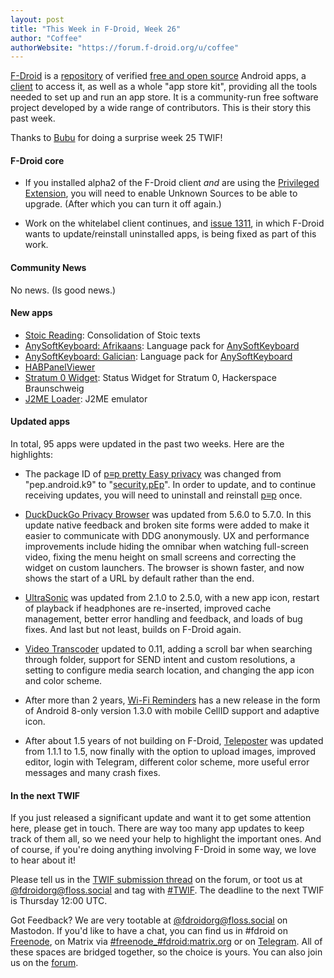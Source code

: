 ```yaml
---
layout: post
title: "This Week in F-Droid, Week 26"
author: "Coffee"
authorWebsite: "https://forum.f-droid.org/u/coffee"
---
```


[F-Droid](https://f-droid.org/) is a [repository](https://f-droid.org/packages/) of verified [free and open source](https://en.wikipedia.org/wiki/Free_and_open-source_software) Android apps, a [client](https://f-droid.org/packages/org.fdroid.fdroid/) to access it, as well as a whole "app store kit", providing all the tools needed to set up and run an app store. It is a community-run free software project developed by a wide range of contributors. This is their story this past week.

Thanks to [Bubu](https://forum.f-droid.org/u/Bubu) for doing a surprise week 25 TWIF!

#### F-Droid core

* If you installed alpha2 of the F-Droid client _and_ are using the [Privileged Extension](https://gitlab.com/fdroid/privileged-extension/#f-droid-privileged-extension), you will need to enable Unknown Sources to be able to upgrade. (After which you can turn it off again.) 

* Work on the whitelabel client continues, and [issue 1311](https://gitlab.com/fdroid/fdroidclient/issues/1311), in which F-Droid wants to update/reinstall uninstalled apps, is being fixed as part of this work.

#### Community News

No news. (Is good news.)

#### New apps

* [Stoic Reading](https://f-droid.org/packages/app.reading.stoic.stoicreading/): Consolidation of Stoic texts
* [AnySoftKeyboard: Afrikaans](https://f-droid.org/packages/com.anysoftkeyboard.languagepack.afrikaans/): Language pack for [AnySoftKeyboard](https://f-droid.org/packages/com.menny.android.anysoftkeyboard/)
* [AnySoftKeyboard: Galician](https://f-droid.org/packages/com.anysoftkeyboard.languagepack.galician/): Language pack for [AnySoftKeyboard](https://f-droid.org/packages/com.menny.android.anysoftkeyboard/)
* [HABPanelViewer](https://f-droid.org/packages/de.vier_bier.habpanelviewer/)
* [Stratum 0 Widget](https://f-droid.org/packages/horse.amazin.my.stratum0.statuswidget/): Status Widget for Stratum 0, Hackerspace Braunschweig
* [J2ME Loader](https://f-droid.org/packages/ru.playsoftware.j2meloader/): J2ME emulator

#### Updated apps

In total, 95 apps were updated in the past two weeks. Here are the highlights:

* The package ID of [p≡p pretty Easy privacy](https://f-droid.org/packages/pep.android.k9/) was changed from "pep.android.k9" to "[security.pEp](https://f-droid.org/packages/security.pEp/)". In order to update, and to continue receiving updates, you will need to uninstall and reinstall [p≡p](https://f-droid.org/packages/security.pEp/) once.

* [DuckDuckGo Privacy Browser](https://f-droid.org/packages/com.duckduckgo.mobile.android/) was updated from 5.6.0 to 5.7.0. In this update native feedback and broken site forms were added to make it easier to communicate with DDG anonymously. UX and performance improvements include hiding the omnibar when watching full-screen video, fixing the menu height on small screens and correcting the widget on custom launchers. The browser is shown faster, and now shows the start of a URL by default rather than the end.

* [UltraSonic](https://f-droid.org/packages/org.moire.ultrasonic/) was updated from 2.1.0 to 2.5.0, with a new app icon, restart of playback if headphones are re-inserted, improved cache management, better error handling and feedback, and loads of bug fixes. And last but not least, builds on F-Droid again.

* [Video Transcoder](https://f-droid.org/packages/protect.videoeditor/) updated to 0.11, adding a scroll bar when searching through folder, support for SEND intent and custom resolutions, a setting to configure media search location, and changing the app icon and color scheme.

* After more than 2 years, [Wi-Fi Reminders](https://f-droid.org/packages/ru.glesik.wifireminders/) has a new release in the form of Android 8-only version 1.3.0 with mobile CellID support and adaptive icon.

* After about 1.5 years of not building on F-Droid, [Teleposter](https://f-droid.org/packages/telegra.ph/) was updated from 1.1.1 to 1.5, now finally with the option to upload images, improved editor, login with Telegram, different color scheme, more useful error messages and many crash fixes.

#### In the next TWIF

If you just released a significant update and want it to get some attention here, please get in touch. There are way too many app updates to keep track of them all, so we need your help to highlight the important ones. And of course, if you're doing anything involving F-Droid in some way, we love to hear about it!

Please tell us in the [TWIF submission thread](https://forum.f-droid.org/t/twif-submission-thread) on the forum, or toot us at [@fdroidorg@floss.social](https://floss.social/@fdroidorg) and tag with [#TWIF](https://floss.social/tags/twif). The deadline to the next TWIF is Thursday 12:00 UTC.

Got Feedback? We are very tootable at [@fdroidorg@floss.social](https://floss.social/@fdroidorg) on Mastodon. If you'd like to have a chat, you can find us in #fdroid on [Freenode](https://freenode.net/), on Matrix via [#freenode_#fdroid:matrix.org](https://matrix.to/#/#freenode_#fdroid:matrix.org) or on [Telegram](https://t.me/joinchat/AlRQekvjWDTuQrCgMYSNVA). All of these spaces are bridged together, so the choice is yours. You can also join us on the [forum](https://forum.f-droid.org/).
